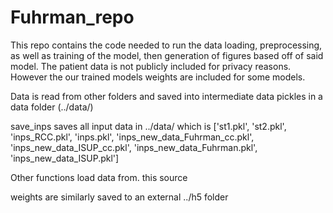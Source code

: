 # Fuhrman_repo
This repo contains the code needed to run the data loading, preprocessing, as well as training of the model, then generation of figures based off of said model. The patient data is not publicly included for privacy reasons. However the our trained models weights are included for some models.

Data is read from other folders and saved into intermediate data pickles in a data folder (../data/)


save_inps saves all input data in ../data/ which is 
['st1.pkl', 'st2.pkl', 'inps_RCC.pkl', 'inps.pkl', 'inps_new_data_Fuhrman_cc.pkl', 'inps_new_data_ISUP_cc.pkl', 'inps_new_data_Fuhrman.pkl', 'inps_new_data_ISUP.pkl']

Other functions load data from. this source

weights are similarly saved to an external ../h5 folder
